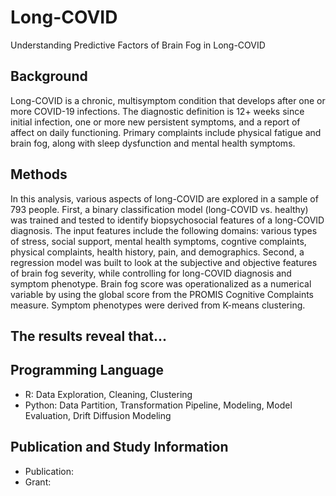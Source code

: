 # Long-COVID
Understanding Predictive Factors of Brain Fog in Long-COVID

## Background
Long-COVID is a chronic, multisymptom condition that develops after one or more COVID-19 infections. The diagnostic definition is 12+ weeks since initial infection, one or more new persistent symptoms, and a report of affect on daily functioning. Primary complaints include physical fatigue and brain fog, along with sleep dysfunction and mental health symptoms.
## Methods
In this analysis, various aspects of long-COVID are explored in a sample of 793 people. First, a binary classification model (long-COVID vs. healthy) was trained and tested to identify biopsychosocial features of a long-COVID diagnosis. The input features include the following domains: various types of stress, social support, mental health symptoms, cogntive complaints, physical complaints, health history, pain, and demographics. Second, a regression model was built to look at the subjective and objective features of brain fog severity, while controlling for long-COVID diagnosis and symptom phenotype. Brain fog score was operationalized as a numerical variable by using the global score from the PROMIS Cognitive Complaints measure. Symptom phenotypes were derived from K-means clustering.

## The results reveal that...

## Programming Language
* R: Data Exploration, Cleaning, Clustering
* Python: Data Partition, Transformation Pipeline, Modeling, Model Evaluation, Drift Diffusion Modeling

## Publication and Study Information
* Publication:
* Grant:
  
